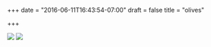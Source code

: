 +++
date = "2016-06-11T16:43:54-07:00"
draft = false
title = "olives"

+++

![](https://d17enza3bfujl8.cloudfront.net/DSCF3643.jpg)
![](https://d17enza3bfujl8.cloudfront.net/DSCF3641.jpg)
